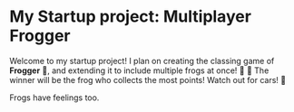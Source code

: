 # My Startup project: Multiplayer Frogger

Welcome to my startup project! I plan on creating the classing game of **Frogger** :frog:, and extending it to include multiple frogs at once! 🐸 :frog: The winner will be the frog who collects the most points! Watch out for cars! 🚙

Frogs have feelings too.